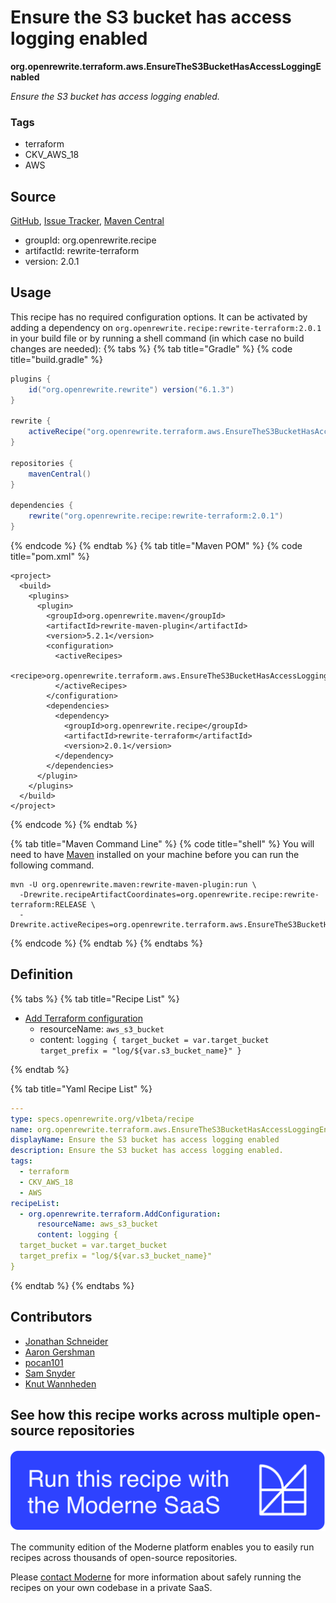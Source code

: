 # Ensure the S3 bucket has access logging enabled

**org.openrewrite.terraform.aws.EnsureTheS3BucketHasAccessLoggingEnabled**

_Ensure the S3 bucket has access logging enabled._

### Tags

* terraform
* CKV_AWS_18
* AWS

## Source

[GitHub](https://github.com/openrewrite/rewrite-terraform/blob/main/src/main/resources/META-INF/rewrite/aws.yml), [Issue Tracker](https://github.com/openrewrite/rewrite-terraform/issues), [Maven Central](https://central.sonatype.com/artifact/org.openrewrite.recipe/rewrite-terraform/2.0.1/jar)

* groupId: org.openrewrite.recipe
* artifactId: rewrite-terraform
* version: 2.0.1


## Usage

This recipe has no required configuration options. It can be activated by adding a dependency on `org.openrewrite.recipe:rewrite-terraform:2.0.1` in your build file or by running a shell command (in which case no build changes are needed): 
{% tabs %}
{% tab title="Gradle" %}
{% code title="build.gradle" %}
```groovy
plugins {
    id("org.openrewrite.rewrite") version("6.1.3")
}

rewrite {
    activeRecipe("org.openrewrite.terraform.aws.EnsureTheS3BucketHasAccessLoggingEnabled")
}

repositories {
    mavenCentral()
}

dependencies {
    rewrite("org.openrewrite.recipe:rewrite-terraform:2.0.1")
}
```
{% endcode %}
{% endtab %}
{% tab title="Maven POM" %}
{% code title="pom.xml" %}
```markup
<project>
  <build>
    <plugins>
      <plugin>
        <groupId>org.openrewrite.maven</groupId>
        <artifactId>rewrite-maven-plugin</artifactId>
        <version>5.2.1</version>
        <configuration>
          <activeRecipes>
            <recipe>org.openrewrite.terraform.aws.EnsureTheS3BucketHasAccessLoggingEnabled</recipe>
          </activeRecipes>
        </configuration>
        <dependencies>
          <dependency>
            <groupId>org.openrewrite.recipe</groupId>
            <artifactId>rewrite-terraform</artifactId>
            <version>2.0.1</version>
          </dependency>
        </dependencies>
      </plugin>
    </plugins>
  </build>
</project>
```
{% endcode %}
{% endtab %}

{% tab title="Maven Command Line" %}
{% code title="shell" %}
You will need to have [Maven](https://maven.apache.org/download.cgi) installed on your machine before you can run the following command.

```shell
mvn -U org.openrewrite.maven:rewrite-maven-plugin:run \
  -Drewrite.recipeArtifactCoordinates=org.openrewrite.recipe:rewrite-terraform:RELEASE \
  -Drewrite.activeRecipes=org.openrewrite.terraform.aws.EnsureTheS3BucketHasAccessLoggingEnabled
```
{% endcode %}
{% endtab %}
{% endtabs %}

## Definition

{% tabs %}
{% tab title="Recipe List" %}
* [Add Terraform configuration](../../terraform/addconfiguration.md)
  * resourceName: `aws_s3_bucket`
  * content: `logging {
  target_bucket = var.target_bucket
  target_prefix = "log/${var.s3_bucket_name}"
}`

{% endtab %}

{% tab title="Yaml Recipe List" %}
```yaml
---
type: specs.openrewrite.org/v1beta/recipe
name: org.openrewrite.terraform.aws.EnsureTheS3BucketHasAccessLoggingEnabled
displayName: Ensure the S3 bucket has access logging enabled
description: Ensure the S3 bucket has access logging enabled.
tags:
  - terraform
  - CKV_AWS_18
  - AWS
recipeList:
  - org.openrewrite.terraform.AddConfiguration:
      resourceName: aws_s3_bucket
      content: logging {
  target_bucket = var.target_bucket
  target_prefix = "log/${var.s3_bucket_name}"
}

```
{% endtab %}
{% endtabs %}

## Contributors
* [Jonathan Schneider](jkschneider@gmail.com)
* [Aaron Gershman](aegershman@gmail.com)
* [pocan101](jcortesd@gmail.com)
* [Sam Snyder](sam@moderne.io)
* [Knut Wannheden](knut@moderne.io)


## See how this recipe works across multiple open-source repositories

[![Moderne Link Image](/.gitbook/assets/ModerneRecipeButton.png)](https://app.moderne.io/recipes/org.openrewrite.terraform.aws.EnsureTheS3BucketHasAccessLoggingEnabled)

The community edition of the Moderne platform enables you to easily run recipes across thousands of open-source repositories.

Please [contact Moderne](https://moderne.io/product) for more information about safely running the recipes on your own codebase in a private SaaS.

